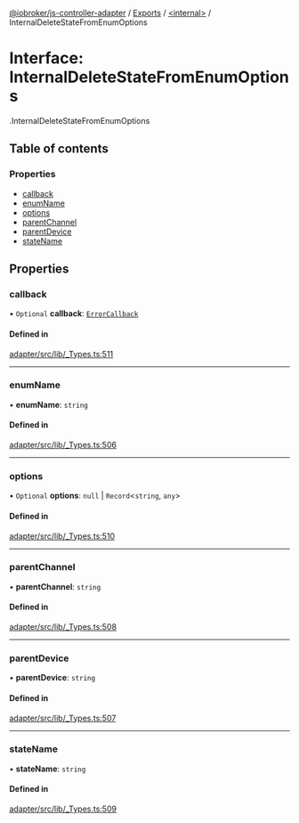 [@iobroker/js-controller-adapter](../README.md) / [Exports](../modules.md) / [<internal\>](../modules/internal_.md) / InternalDeleteStateFromEnumOptions

# Interface: InternalDeleteStateFromEnumOptions

[<internal>](../modules/internal_.md).InternalDeleteStateFromEnumOptions

## Table of contents

### Properties

- [callback](internal_.InternalDeleteStateFromEnumOptions.md#callback)
- [enumName](internal_.InternalDeleteStateFromEnumOptions.md#enumname)
- [options](internal_.InternalDeleteStateFromEnumOptions.md#options)
- [parentChannel](internal_.InternalDeleteStateFromEnumOptions.md#parentchannel)
- [parentDevice](internal_.InternalDeleteStateFromEnumOptions.md#parentdevice)
- [stateName](internal_.InternalDeleteStateFromEnumOptions.md#statename)

## Properties

### callback

• `Optional` **callback**: [`ErrorCallback`](../modules/internal_.md#errorcallback)

#### Defined in

[adapter/src/lib/_Types.ts:511](https://github.com/ioBroker/ioBroker.js-controller/blob/58a732de/packages/adapter/src/lib/_Types.ts#L511)

___

### enumName

• **enumName**: `string`

#### Defined in

[adapter/src/lib/_Types.ts:506](https://github.com/ioBroker/ioBroker.js-controller/blob/58a732de/packages/adapter/src/lib/_Types.ts#L506)

___

### options

• `Optional` **options**: ``null`` \| `Record`<`string`, `any`\>

#### Defined in

[adapter/src/lib/_Types.ts:510](https://github.com/ioBroker/ioBroker.js-controller/blob/58a732de/packages/adapter/src/lib/_Types.ts#L510)

___

### parentChannel

• **parentChannel**: `string`

#### Defined in

[adapter/src/lib/_Types.ts:508](https://github.com/ioBroker/ioBroker.js-controller/blob/58a732de/packages/adapter/src/lib/_Types.ts#L508)

___

### parentDevice

• **parentDevice**: `string`

#### Defined in

[adapter/src/lib/_Types.ts:507](https://github.com/ioBroker/ioBroker.js-controller/blob/58a732de/packages/adapter/src/lib/_Types.ts#L507)

___

### stateName

• **stateName**: `string`

#### Defined in

[adapter/src/lib/_Types.ts:509](https://github.com/ioBroker/ioBroker.js-controller/blob/58a732de/packages/adapter/src/lib/_Types.ts#L509)
